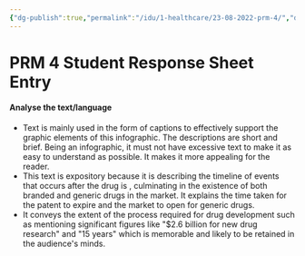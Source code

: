 ```yaml
---
{"dg-publish":true,"permalink":"/idu/1-healthcare/23-08-2022-prm-4/","dgHomeLink":true,"dgPassFrontmatter":false}
---
```


# PRM 4 Student Response Sheet Entry
#### Analyse the text/language
- Text is mainly used in the form of captions to effectively support the graphic elements of this infographic. The descriptions are short and brief. Being an infographic, it must not have excessive text to make it as easy to understand as possible. It makes it more appealing for the reader.
- This text is expository because it is describing the timeline of events that occurs after the drug is , culminating in the existence of both branded and generic drugs in the market. It explains the time taken for the patent to expire and the market to open for generic drugs.
- It conveys the extent of the process required for drug development such as mentioning significant figures like "$2.6 billion for new drug research" and "15 years" which is memorable and likely to be retained in the audience's minds.
 
